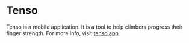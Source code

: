 # Tenso

Tenso is a mobile application.
It is a tool to help climbers progress their finger strength.
For more info, visit [tenso.app](https://tenso.app).

